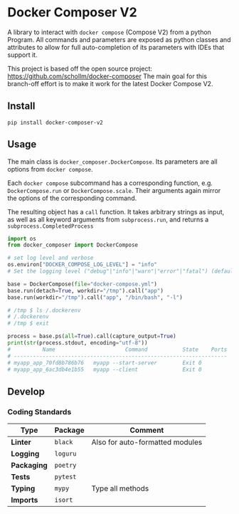 # Docker Composer V2

A library to interact with `docker compose` (Compose V2) from a python Program.
All commands and parameters are exposed as python classes and attributes
to allow for full auto-completion of its parameters with IDEs
that support it. 

This project is based off the open source project: https://github.com/schollm/docker-composer
The main goal for this branch-off effort is to make it work for the latest Docker Compose V2.


## Install
```shell script
pip install docker-composer-v2
```

## Usage
The main class is `docker_composer.DockerCompose`. Its parameters are
all options from `docker compose`.

Each `docker compose` subcommand has a corresponding function, e.g. 
`DockerCompose.run` or `DockerCompose.scale`. Their arguments again mirror 
the options of the corresponding command.

The resulting object has a `call` function. 
It takes arbitrary strings as input, as well as all keyword arguments from 
`subprocess.run`, and returns a `subprocess.CompletedProcess`

```python
import os
from docker_composer import DockerCompose

# set log level and verbose
os.environ["DOCKER_COMPOSE_LOG_LEVEL"] = "info"
# Set the logging level ("debug"|"info"|"warn"|"error"|"fatal") (default "info")

base = DockerCompose(file="docker-compose.yml")
base.run(detach=True, workdir="/tmp").call("app")
base.run(workdir="/tmp").call("app", "/bin/bash", "-l")

# /tmp $ ls /.dockerenv
# /.dockerenv
# /tmp $ exit

process = base.ps(all=True).call(capture_output=True)
print(str(process.stdout, encoding="utf-8"))
#          Name                      Command           State    Ports
# -------------------------------------------------------------------
# myapp_app_70fd8b786b76   myapp --start-server        Exit 0        
# myapp_app_6ac3db4e1b55   myapp --client              Exit 0   
```

## Develop

### Coding Standards

| **Type**       | Package  | Comment                         |
| -------------- | -------- | ------------------------------- |
| **Linter**     | `black`  | Also for auto-formatted modules |
| **Logging**    | `loguru` |                                 |
| **Packaging**  | `poetry` |                                 |
| **Tests**      | `pytest` |                                 |
| **Typing**     | `mypy`   | Type all methods                |
| **Imports**    | `isort`  |                                 |
